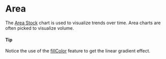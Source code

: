 # Area
The [Area Stock](https://api.highcharts.com/highstock/series.area) chart is used to visualize trends over time. Area charts are often picked to visualize volume.
#### Tip
Notice the use of the [fillColor](https://api.highcharts.com/highstock/series.area.fillColor) feature to get the linear gradient effect.